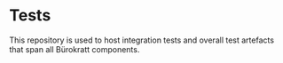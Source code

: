 # Tests

This repository is used to host integration tests and overall test artefacts that span all Bürokratt components.
